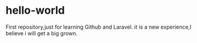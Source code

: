 # hello-world
First repository,just for learning Github and Laravel.
it is a new experience,I believe i will get a big grown.
